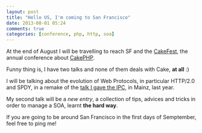 ```yaml
---
layout: post
title: "Hello US, I'm coming to San Francisco"
date: 2013-08-01 05:24
comments: true
categories: [conference, php, http, soa]
---
```


At the end of August I will
be travelling to reach SF and
the [CakeFest](http://cakefest.org/), the annual
conference about
[CakePHP](http://cakephp.org/).

<!-- more -->

Funny thing is, I have two talks
and none of them deals with Cake, **at all** :)

I will be talking about the
evolution of Web Protocols, in
particular HTTP/2.0 and SPDY, in a
remake of the [talk I gave the IPC](http://www.slideshare.net/odino/http-colon-slash-slash-the-end-of-the-road),
in Mainz, last year.

My second talk will be a *new entry*, a
collection of tips, advices and tricks
in order to manage a SOA, learnt **the hard
way**.

If you are going to be around San Francisco
in the first days of Semptember, feel free to
ping me!